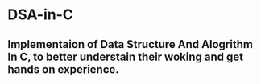 # DSA-in-C
## Implementaion of Data Structure And Alogrithm In C, to better understain their woking and get hands on experience.